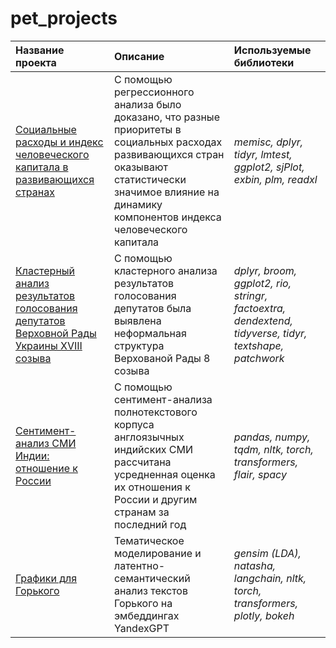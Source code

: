 # pet_projects
| **Название проекта**  | **Описание**           | **Используемые библиотеки** |
| :-------------------- | :--------------------- |:----------------------------|
|[Социальные расходы и индекс человеческого капитала в развивающихся странах](https://github.com/karasevdy/MGIMO_projects/blob/main/HCI_regression/README.md)|С помощью регрессионного анализа было доказано, что разные приоритеты в социальных расходах развивающихся стран оказывают статистически значимое влияние на динамику компонентов индекса человеческого капитала| *memisc, dplyr, tidyr, lmtest, ggplot2, sjPlot, exbin, plm, readxl*
|[Кластерный анализ результатов голосования депутатов Верховной Рады Украины XVIII созыва](https://github.com/karasevdy/MGIMO_projects/tree/main/MPs_clusters)|C помощью кластерного анализа результатов голосования депутатов была выявлена неформальная структура Верхованой Рады 8 созыва |*dplyr, broom, ggplot2, rio, stringr, factoextra, dendextend, tidyverse, tidyr, textshape, patchwork*
|[Сентимент-анализ СМИ Индии: отношение к России](https://github.com/karasevdy/MGIMO_projects/tree/main/NER_sentiment)|С помощью сентимент-анализа полнотекстового корпуса англоязычных индийских СМИ рассчитана усредненная оценка их отношения к России и другим странам за последний год|*pandas, numpy, tqdm, nltk, torch, transformers, flair, spacy* 
|[Графики для Горького](https://github.com/karasevdy/MGIMO_projects/tree/main/NER_sentiment)|Тематическое моделирование и латентно-семантический анализ текстов Горького на эмбеддингах YandexGPT|*gensim (LDA), natasha, langchain, nltk, torch, transformers, plotly, bokeh*
